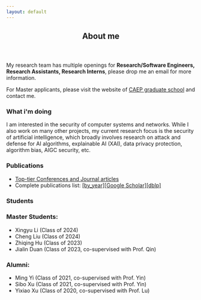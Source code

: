 ```yaml
---
layout: default
---
```


<article class="about  active" data-page="about">

  <header>
    <h2 class="h2 article-title">About me</h2>
  </header>

  <section class="about-text">
    <p>
      My research team has multiple openings for <b>Research/Software Engineers, Research Assistants, Research Interns</b>, please drop me an email for more information.
    </p>
    <p>
      For Master applicants, please visit the website of <a href="https://zsxx.gscaep.ac.cn/" target="_blank">CAEP graduate school</a> and contact me.
    </p>
  </section>

  <section class="about-text">
    <h3 class="h3">What i'm doing</h3>
    <p>
      I am interested in the security of computer systems and networks. While I also work on many other projects, my current research focus is the security of artificial intelligence, which broadly involves research on attack and defense for AI algorithms, explainable AI (XAI), data privacy protection, algorithm bias, AIGC security, etc.
    </p>
  </section>
  
  <section class="about-text">
    <h3 class="h3">Publications</h3>
    <div class ="blocks">
      <ul class="blocks">
        <li><a href="/toptier.html">Top-tier Conferences and Journal articles</a></li>
        <li>Complete publications list: <a href="/publications.html">[by_year]</a><a href="https://scholar.google.com/citations?user=2ahbtVoAAAAJ" target="_blank">[Google Scholar]</a><a href="https://dblp.org/pid/34/8893-1.html" target="_blank">[dblp]</a></li>
      </ul>
      </div>
  </section>

  <section class="about-text">
    <h3 class="h3">Students</h3>
    <div class="students">
    <h3 id="master-students">Master Students:</h3>
      <ul>
        <li>Xingyu Li (Class of 2024)</li>
        <li>Cheng Liu (Class of 2024)</li>
        <li>Zhiqing Hu (Class of 2023)</li>
        <li>Jialin Duan (Class of 2023, co-supervised with Prof. Qin)</li>
      </ul>
    </div>
    <div class="students">
    <h3 id="alumni">Alumni:</h3>
      <ul>
        <li>Ming Yi (Class of 2021, co-supervised with Prof. Yin)</li>
        <li>Sibo Xu (Class of 2021, co-supervised with Prof. Yin)</li>
        <li>Yixiao Xu (Class of 2020, co-supervised with Prof. Lu)</li>
      </ul>
    </div>
  </section>

</article>
